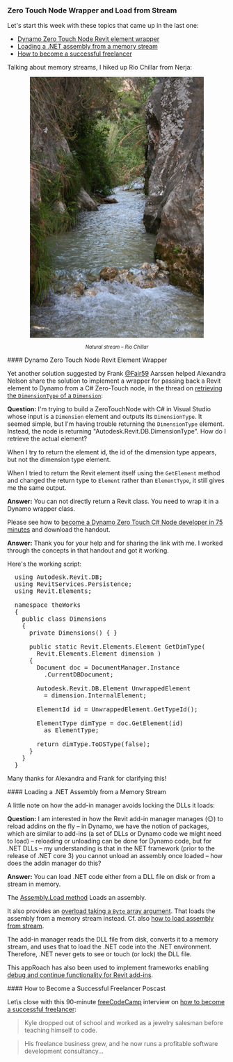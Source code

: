 <head>
<meta http-equiv="Content-Type" content="text/html; charset=utf-8">
<link rel="stylesheet" type="text/css" href="bc.css">
<script src="https://cdn.rawgit.com/google/code-prettify/master/loader/run_prettify.js" type="text/javascript"></script>
</head>

<!---

- Wrapper required to pass an element from Revit to Dynamo
  Trying to retrieve the DimensionType of a Dimension
  https://forums.autodesk.com/t5/revit-api-forum/trying-to-retrieve-the-dimensiontype-of-a-dimension/m-p/8968599
  Alexandra Nelson
  Frank Aarssen
  [Q] I'm trying to build a ZeroTouchNode with C# in Visual Studio that's input is a Dimension element and it's output is the DimensionType of that Dimension element. It seemed simple, but I'm having trouble returning the DimensionType element. Instead, the node is returning "Autodesk.Revit.DB.DimensionType". How do I retrieve the actual element? My code is included below. Thanks in advance for the help! 
  When I try to return the id, it returned the id of the dimension type, but not the dimension type element. Also, when I tried to return the element using the "Get Element" method and changed the return type to "Element" (as seen below) rather than "ElementType" as I had previously, it still gives me the same output.
  [A] You can not directly return a Revit class. You need to "wrap" into a Dynamo wrapper class.
  see [Become a Dynamo Zero Touch C# Node Developer in 75 Minutes](https://forum.dynamobim.com/t/become-a-dynamo-zero-touch-c-node-developer-in-75-minutes/28007)
  and download the handout.
  [R] Thank you for your help and for sharing the link with me. I worked through the concepts in that handout and got it working.
  Here's the working script :
    using Autodesk.Revit.DB;
    using RevitServices.Persistence;
    using Revit.Elements;
    namespace theWorks
    {
      public class Dimensions
      {
        private Dimensions() { }
        public static Revit.Elements.Element GetDimType(Revit.Elements.Element dimension)
        {
          Document doc = DocumentManager.Instance.CurrentDBDocument;
          Autodesk.Revit.DB.Element UnwrappedElement = dimension.InternalElement;
          ElementId id = UnwrappedElement.GetTypeId();
          ElementType dimType = doc.GetElement(id) as ElementType;
          return dimType.ToDSType(false);
        }
      }
    }  

- load .net assembly from memory stream
  [Assembly.Load Method](https://docs.microsoft.com/en-us/dotnet/api/system.reflection.assembly.load?view=netframework-4.8) Loads an assembly.
  [overload taking a Byte array arguyent](https://docs.microsoft.com/en-us/dotnet/api/system.reflection.assembly.load?view=netframework-4.8#System_Reflection_Assembly_Load_System_Byte___) Loads the assembly with a common object file format (COFF)-based image containing an emitted assembly. The assembly is loaded into the application domain of the caller.
  [Q] I am interested in how the revit addin manager manages (:wink:) to reload addins on the fly - in Dynamo we have the notion of packages which are similar to addins (a set of dlls or dynamo code we might need to load) - for dynamo code, reloading or unloading it can be done, but for .net dlls - my understanding is that in net framework (prior to the release of .net core 3) you cannot unload an assembly once loaded - how does the addin manager do this? Whos the owner and is the code in the revit repo? (edited)
  [A] i am not privy to the add-in manager source code, so i can only guess. you can load .NET code either from a DLL file on disk or from a stream in memory, cf. https://stackoverflow.com/questions/40384619/how-to-load-assembly-from-stream-in-net-core. the add-in manager reads the DLL file on disk, converts it to a memory stream, and uses that to load the .NET code into the .NET environment. therefore, .NET never gets to see or touch (or lock) the DLL file.

- [How to Become a Successful Freelancer poscast]
  https://www.freecodecamp.org/news/how-to-become-a-successful-freelancer-podcast/
  (90 minute listen)
  How to become a successful freelancer: a podcast interview with Kyle Prinsloo.
  Kyle dropped out of school and worked as a jewelry salesman before teaching himself to code.
  His freelance business grew, and he now runs a profitable software development consultancy in South Africa.

twitter:

Successful freelancing, loading an assembly from a memory stream to prevent DLL locking, and wrapping an element for Dynamo zero-touch node in the #RevitAPI @AutodeskForge @AutodeskRevit #bim #DynamoBim #ForgeDevCon http://bit.ly/pipedirection

&ndash; 
...

linkedin:

#bim #DynamoBim #ForgeDevCon #Revit #API #IFC #SDK #AI #VisualStudio #Autodesk #AEC #adsk

the [Revit API discussion forum](http://forums.autodesk.com/t5/revit-api-forum/bd-p/160) thread

<p style="font-size: 80%; font-style:italic"></p>

Dynamo Zero Touch CS#Node Element Wrapper

-->

### Zero Touch Node Wrapper and Load from Stream

Let's start this week with these topics that came up in the last one:

- [Dynamo Zero Touch Node Revit element wrapper](#2)
- [Loading a .NET assembly from a memory stream](#3)
- [How to become a successful freelancer](#4)

Talking about memory streams, I hiked up Rio Chillar from Nerja:

<center>
<img src="img/rio_chillar.jpg" alt="Rio Chillar" width="400">
<p style="font-size: 80%; font-style:italic">Natural stream &ndash; Rio Chillar</p>
</center>


####<a name="2"></a> Dynamo Zero Touch Node Revit Element Wrapper

Yet another solution suggested by
Frank [@Fair59](https://forums.autodesk.com/t5/user/viewprofilepage/user-id/2083518) Aarssen
helped Alexandra Nelson share the solution to implement a wrapper for passing back a Revit element to Dynamo from a C# Zero-Touch node, in the thread 
on [retrieving the `DimensionType` of a `Dimension`](https://forums.autodesk.com/t5/revit-api-forum/trying-to-retrieve-the-dimensiontype-of-a-dimension/m-p/8968599):

**Question:** I'm trying to build a ZeroTouchNode with C# in Visual Studio whose input is a `Dimension` element and outputs its `DimensionType`. It seemed simple, but I'm having trouble returning the `DimensionType` element. Instead, the node is returning "Autodesk.Revit.DB.DimensionType". How do I retrieve the actual element? 

When I try to return the element id, the id of the dimension type appears, but not the dimension type element.

When I tried to return the Revit element itself using the `GetElement` method and changed the return type to `Element` rather than `ElementType`, it still gives me the same output.

**Answer:** You can not directly return a Revit class. You need to wrap it in a Dynamo wrapper class.

Please see how to [become a Dynamo Zero Touch C# Node developer in 75 minutes](https://forum.dynamobim.com/t/become-a-dynamo-zero-touch-c-node-developer-in-75-minutes/28007)
and download the handout.

**Answer:** Thank you for your help and for sharing the link with me. I worked through the concepts in that handout and got it working.

Here's the working script:

<pre class="code">
  using Autodesk.Revit.DB;
  using RevitServices.Persistence;
  using Revit.Elements;
  
  namespace theWorks
  {
    public class Dimensions
    {
      private Dimensions() { }
      
      public static Revit.Elements.Element GetDimType(
        Revit.Elements.Element dimension )
      {
        Document doc = DocumentManager.Instance
          .CurrentDBDocument;
          
        Autodesk.Revit.DB.Element UnwrappedElement
          = dimension.InternalElement;
          
        ElementId id = UnwrappedElement.GetTypeId();
        
        ElementType dimType = doc.GetElement(id)
          as ElementType;
          
        return dimType.ToDSType(false);
      }
    }
  }  
</pre>

Many thanks for Alexandra and Frank for clarifying this!

####<a name="3"></a> Loading a .NET Assembly from a Memory Stream

A little note on how the add-in manager avoids locking the DLLs it loads:

**Question:** I am interested in how the Revit add-in manager manages (:wink:) to reload addins on the fly &ndash; in Dynamo, we have the notion of packages, which are similar to add-ins (a set of DLLs or Dynamo code we might need to load)  &ndash; reloading or unloading can be done for Dynamo code, but for .NET DLLs &ndash; my understanding is that in the NET framework (prior to the release of .NET core 3) you cannot unload an assembly once loaded &ndash; how does the addin manager do this?

**Answer:** You can load .NET code either from a DLL file on disk or from a stream in memory.

The [Assembly.Load method](https://docs.microsoft.com/en-us/dotnet/api/system.reflection.assembly.load?view=netframework-4.8) Loads an assembly.

It also provides
an [overload taking a `Byte` array argument](https://docs.microsoft.com/en-us/dotnet/api/system.reflection.assembly.load?view=netframework-4.8#System_Reflection_Assembly_Load_System_Byte___). That loads the assembly from a memory stream instead.
Cf. also [how to load assembly from stream](https://stackoverflow.com/questions/40384619/how-to-load-assembly-from-stream-in-net-core).

The add-in manager reads the DLL file from disk, converts it to a memory stream, and uses that to load the .NET code into the .NET environment. Therefore, .NET never gets to see or touch (or lock) the DLL file.

This appRoach has also been used to implement frameworks
enabling [debug and continue functionality for Revit add-ins](https://thebuildingcoder.typepad.com/blog/about-the-author.html#5.49).


####<a name="4"></a> How to Become a Successful Freelancer Poscast

Let\s close with this 90-minute [freeCodeCamp](https://www.freecodecamp.org) interview
on [how to become a successful freelancer](https://www.freecodecamp.org/news/how-to-become-a-successful-freelancer-podcast):

> Kyle dropped out of school and worked as a jewelry salesman before teaching himself to code.

> His freelance business grew, and he now runs a profitable software development consultancy...

